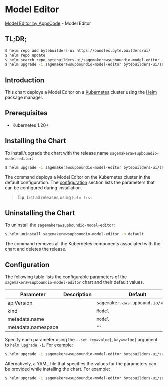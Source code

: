 # Model Editor

[Model Editor by AppsCode](https://byte.builders) - Model Editor

## TL;DR;

```bash
$ helm repo add bytebuilders-ui https://bundles.byte.builders/ui/
$ helm repo update
$ helm search repo bytebuilders-ui/sagemakerawsupboundio-model-editor --version=v0.4.18
$ helm upgrade -i sagemakerawsupboundio-model-editor bytebuilders-ui/sagemakerawsupboundio-model-editor -n default --create-namespace --version=v0.4.18
```

## Introduction

This chart deploys a Model Editor on a [Kubernetes](http://kubernetes.io) cluster using the [Helm](https://helm.sh) package manager.

## Prerequisites

- Kubernetes 1.20+

## Installing the Chart

To install/upgrade the chart with the release name `sagemakerawsupboundio-model-editor`:

```bash
$ helm upgrade -i sagemakerawsupboundio-model-editor bytebuilders-ui/sagemakerawsupboundio-model-editor -n default --create-namespace --version=v0.4.18
```

The command deploys a Model Editor on the Kubernetes cluster in the default configuration. The [configuration](#configuration) section lists the parameters that can be configured during installation.

> **Tip**: List all releases using `helm list`

## Uninstalling the Chart

To uninstall the `sagemakerawsupboundio-model-editor`:

```bash
$ helm uninstall sagemakerawsupboundio-model-editor -n default
```

The command removes all the Kubernetes components associated with the chart and deletes the release.

## Configuration

The following table lists the configurable parameters of the `sagemakerawsupboundio-model-editor` chart and their default values.

|     Parameter      | Description |                    Default                    |
|--------------------|-------------|-----------------------------------------------|
| apiVersion         |             | <code>sagemaker.aws.upbound.io/v1beta1</code> |
| kind               |             | <code>Model</code>                            |
| metadata.name      |             | <code>model</code>                            |
| metadata.namespace |             | <code>""</code>                               |


Specify each parameter using the `--set key=value[,key=value]` argument to `helm upgrade -i`. For example:

```bash
$ helm upgrade -i sagemakerawsupboundio-model-editor bytebuilders-ui/sagemakerawsupboundio-model-editor -n default --create-namespace --version=v0.4.18 --set apiVersion=sagemaker.aws.upbound.io/v1beta1
```

Alternatively, a YAML file that specifies the values for the parameters can be provided while
installing the chart. For example:

```bash
$ helm upgrade -i sagemakerawsupboundio-model-editor bytebuilders-ui/sagemakerawsupboundio-model-editor -n default --create-namespace --version=v0.4.18 --values values.yaml
```
